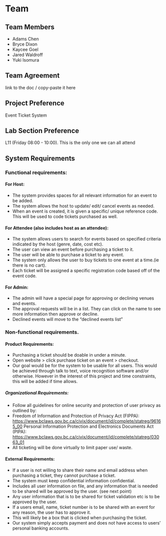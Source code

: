 # Team <Insert Team Name Here>
## Team Members
- Adams Chen
- Bryce Dixon
- Kaycee Goel
- Jared Waldroff
- Yuki Isomura

## Team Agreement
link to the doc / copy-paste it here

## Project Preference
Event Ticket System

## Lab Section Preference
L11 (Friday 08:00 - 10:00). This is the only one we can all attend

## System Requirements

### Functional requirements:
#### For Host:
- The system provides spaces for all relevant information for an event to be added.
- The system allows the host to update/ edit/ cancel events as needed. 
- When an event is created, it is given a specific/ unique reference code. This will be used to code tickets purchased as well.
  
#### For Attendee (also includes host as an attendee):
- The system allows users to search for events based on specified criteria indicated by the host (genre, date, cost etc).
- The user can view an event before purchasing a ticket to it.
- The user will be able to purchase a ticket to any event. 
- The system only allows the user to buy tickets to one event at a time.(ie there is no cart).
- Each ticket will be assigned a specific registration code based off of the event code.
  
#### For Admin:
- The admin will have a special page for approving or declining venues and events.
- The approval requests will be in a list. They can click on the name to see more information then approve or decline.
- Declined events will move to the “declined events list”

### Non-functional requirements.  
#### Product Requirements:
- Purchasing a ticket should be doable in under a minute.
- Open website > click purchase ticket on an event > checkout.
- Our goal would be for the system to be usable for all users. This would be achieved through talk to text, voice recognition software and/or otherwise. However in the interest of this project and time constraints, this will be added if time allows. 

##### Organizational Requirements:
- Follow all guidelines for online security and protection of user privacy as outlined by:
- Freedom of Information and Protection of Privacy Act (FIPPA):
https://www.bclaws.gov.bc.ca/civix/document/id/complete/statreg/96165_00
Personal Information Protection and Electronics Documents Act (PIPA):
https://www.bclaws.gov.bc.ca/civix/document/id/complete/statreg/03063_01
- All ticketing will be done virtually to limit paper use/ waste. 

#### External Requirements:
- If a user is not willing to share their name and email address when purchasing a ticket, they cannot purchase a ticket. 
- The system must keep confidential information confidential. 
- Includes all user information on file, and any information that is needed to be shared will be approved by the user. (see next point)
- Any user information that is to be shared for ticket validation etc is to be approved by the user. 
- If a users email, name, ticket number is to be shared with an event for any reason, the user has to approve it. 
- This will likely be a box that is clicked when purchasing the ticket. 
- Our system simply accepts payment and does not have access to users’ personal banking accounts. 

